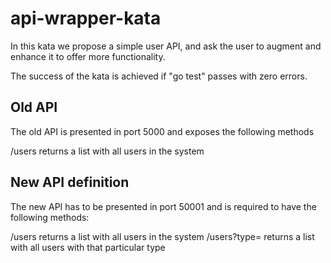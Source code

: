 # api-wrapper-kata

In this kata we propose a simple user API, and ask the user to augment and enhance it to offer more functionality. 

The success of the kata is achieved if "go test" passes with zero errors.

## Old API

The old API is presented in port 5000 and exposes the following methods

/users returns a list with all users in the system

## New API definition

The new API has to be presented in port 50001 and is required to have the following methods:

/users returns a list with all users in the system
/users?type=<string> returns a list with all users with that particular type
  
